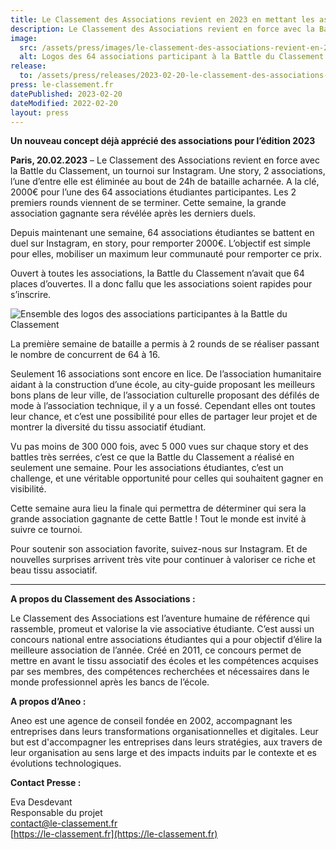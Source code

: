 ```yaml
---
title: Le Classement des Associations revient en 2023 en mettant les associations à l’honneur
description: Le Classement des Associations revient en force avec la Battle du Classement, un tournoi sur Instagram. Une story, 2 associations, l’une d’entre elle est éliminée au bout de 24h de bataille acharnée. A la clé, 2000€ pour l’une des 64 associations étudiantes participantes. Les 2 premiers rounds viennent de se terminer. Cette semaine, la grande association gagnante sera révélée après les derniers duels.
image:
  src: /assets/press/images/le-classement-des-associations-revient-en-2023-en-mettant-les-associations-a-lhonneur/cover.webp
  alt: Logos des 64 associations participant à la Battle du Classement
release:
  to: /assets/press/releases/2023-02-20-le-classement-des-associations-revient-en-2023-en-mettant-les-associations-a-lhonneur.pdf
press: le-classement.fr
datePublished: 2023-02-20
dateModified: 2022-02-20
layout: press
---
```


**Un nouveau concept déjà apprécié des associations pour l’édition 2023**

**Paris, 20.02.2023** – Le Classement des Associations revient en force avec la Battle du Classement, un tournoi sur Instagram. Une story, 2 associations, l’une d’entre elle est éliminée au bout de 24h de bataille acharnée. A la clé, 2000€ pour l’une des 64 associations étudiantes participantes. Les 2 premiers rounds viennent de se terminer. Cette semaine, la grande association gagnante sera révélée après les derniers duels.

Depuis maintenant une semaine, 64 associations étudiantes se battent en duel sur Instagram, en story, pour remporter 2000€. L’objectif est simple pour elles, mobiliser un maximum leur communauté pour remporter ce prix. 

Ouvert à toutes les associations, la Battle du Classement n’avait que 64 places d’ouvertes. Il a donc fallu que les associations soient rapides pour s’inscrire.

![Ensemble des logos des associations participantes à la Battle du Classement](/assets/press/images/le-classement-des-associations-revient-en-2023-en-mettant-les-associations-a-lhonneur/battle-64-associations.webp)

La première semaine de bataille a permis à 2 rounds de se réaliser passant le nombre de concurrent de 64 à 16.

Seulement 16 associations sont encore en lice. De l’association humanitaire aidant à la construction d’une école, au city-guide proposant les meilleurs bons plans de leur ville, de l’association culturelle proposant des défilés de mode à l’association technique, il y a un fossé. Cependant elles ont toutes leur chance, et c’est une possibilité pour elles de partager leur projet et de montrer la diversité du tissu associatif étudiant.

Vu pas moins de 300 000 fois, avec 5 000 vues sur chaque story et des battles très serrées, c’est ce que la Battle du Classement a réalisé en seulement une semaine. Pour les associations étudiantes, c’est un challenge, et une véritable opportunité pour celles qui souhaitent gagner en visibilité.

Cette semaine aura lieu la finale qui permettra de déterminer qui sera la grande association gagnante de cette Battle ! Tout le monde est invité à suivre ce tournoi.

Pour soutenir son association favorite, suivez-nous sur Instagram. Et de nouvelles surprises arrivent très vite pour continuer à valoriser ce riche et beau tissu associatif.

---

**A propos du Classement des Associations :**

Le Classement des Associations est l’aventure humaine de référence qui rassemble, promeut et valorise la vie associative étudiante. C’est aussi un concours national entre associations étudiantes qui a pour objectif d’élire la meilleure association de l’année. Créé en 2011, ce concours permet de mettre en avant le tissu associatif des écoles et les compétences acquises par ses membres, des compétences recherchées et nécessaires dans le monde professionnel après les bancs de l’école.

**A propos d’Aneo :**

Aneo est une agence de conseil fondée en 2002, accompagnant les entreprises dans leurs transformations organisationnelles et digitales. Leur but est d'accompagner les entreprises dans leurs stratégies, aux travers de leur organisation au sens large et des impacts induits par le contexte et es évolutions technologiques. 
 
**Contact Presse :**

Eva Desdevant<br />
Responsable du projet<br />
[contact@le-classement.fr](mailto:contact@le-classement.fr)<br />
[https://le-classement.fr](https://le-classement.fr)
